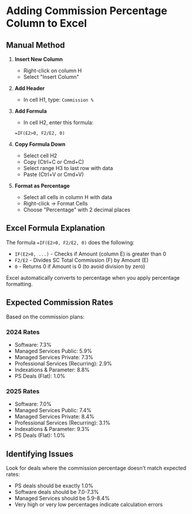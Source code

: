 # Adding Commission Percentage Column to Excel

## Manual Method

1. **Insert New Column**
   - Right-click on column H
   - Select "Insert Column"

2. **Add Header**
   - In cell H1, type: `Commission %`

3. **Add Formula**
   - In cell H2, enter this formula:
   ```
   =IF(E2>0, F2/E2, 0)
   ```
   
4. **Copy Formula Down**
   - Select cell H2
   - Copy (Ctrl+C or Cmd+C)
   - Select range H3 to last row with data
   - Paste (Ctrl+V or Cmd+V)

5. **Format as Percentage**
   - Select all cells in column H with data
   - Right-click → Format Cells
   - Choose "Percentage" with 2 decimal places

## Excel Formula Explanation

The formula `=IF(E2>0, F2/E2, 0)` does the following:
- `IF(E2>0, ...)` - Checks if Amount (column E) is greater than 0
- `F2/E2` - Divides SC Total Commission (F) by Amount (E)
- `0` - Returns 0 if Amount is 0 (to avoid division by zero)

Excel automatically converts to percentage when you apply percentage formatting.

## Expected Commission Rates

Based on the commission plans:

### 2024 Rates
- Software: 7.3%
- Managed Services Public: 5.9%
- Managed Services Private: 7.3%
- Professional Services (Recurring): 2.9%
- Indexations & Parameter: 8.8%
- PS Deals (Flat): 1.0%

### 2025 Rates
- Software: 7.0%
- Managed Services Public: 7.4%
- Managed Services Private: 8.4%
- Professional Services (Recurring): 3.1%
- Indexations & Parameter: 9.3%
- PS Deals (Flat): 1.0%

## Identifying Issues

Look for deals where the commission percentage doesn't match expected rates:
- PS deals should be exactly 1.0%
- Software deals should be 7.0-7.3%
- Managed Services should be 5.9-8.4%
- Very high or very low percentages indicate calculation errors